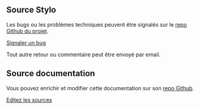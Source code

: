 ## Source Stylo

Les bugs ou les problèmes techniques peuvent être signalés sur le [repo Github du projet](https://github.com/EcrituresNumeriques/stylo/issues).

<a class="btn btn-info" href="https://github.com/EcrituresNumeriques/stylo/issues/new" role="button">Signaler un bug</a>

Tout autre retour ou commentaire peut être envoyé par email.

## Source documentation

Vous pouvez enrichir et modifier cette documentation sur son [repo Github](https://github.com/EcrituresNumeriques/stylo-doc/tree/gh-pages/fr_FR).

<a class="btn btn-info" href="https://github.com/EcrituresNumeriques/stylo-doc/tree/gh-pages/fr_FR" role="button">Editez les sources</a>
